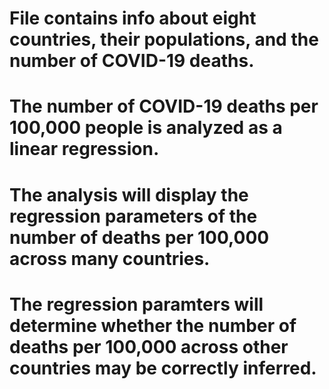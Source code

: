 # File contains info about eight countries, their populations, and the number of COVID-19 deaths.
# The number of COVID-19 deaths per 100,000 people is analyzed as a linear regression.
# The analysis will display the regression parameters of the number of deaths per 100,000 across many countries.
# The regression paramters will determine whether the number of deaths per 100,000 across other countries may be correctly inferred.
